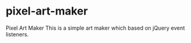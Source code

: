 # pixel-art-maker
Pixel Art Maker
This is a simple art maker which based on jQuery event listeners.
